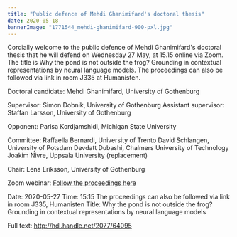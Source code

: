 ```yaml
---
title: "Public defence of Mehdi Ghanimifard's doctoral thesis"
date: 2020-05-18
bannerImage: "1771544_mehdi-ghanimifard-900-pxl.jpg"
---
```

Cordially welcome to the public defence of Mehdi Ghanimifard's doctoral thesis that he will defend on Wednesday 27 May, at 15.15 online via Zoom. The title is Why the pond is not outside the frog? Grounding in contextual representations by neural language models. The proceedings can also be followed via link in room J335 at Humanisten.

Doctoral candidate: Mehdi Ghanimifard, University of Gothenburg

Supervisor: Simon Dobnik, University of Gothenburg
Assistant supervisor: Staffan Larsson, University of Gothenburg

Opponent: Parisa Kordjamshidi, Michigan State University

Committee:
Raffaella Bernardi, University of Trento
David Schlangen, University of Potsdam
Devdatt Dubashi, Chalmers University of Technology
Joakim Nivre, Uppsala University (replacement)

Chair: Lena Eriksson, University of Gothenburg

Zoom webinar: [Follow the proceedings here](https://gu-se.zoom.us/j/63108152441?pwd=UDV1NytSM1RuNXE4ZWFieHlyOURxQT09)

Date: 2020-05-27
Time: 15:15
The proceedings can also be followed via link in room J335, Humanisten
Title: Why the pond is not outside the frog? Grounding in contextual representations by neural language models

Full text: http://hdl.handle.net/2077/64095
